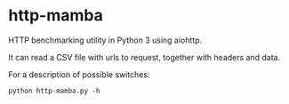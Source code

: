 http-mamba
==========

HTTP benchmarking utility in Python 3 using aiohttp.

It can read a CSV file with urls to request, together with headers and data.

For a description of possible switches:

```
python http-mamba.py -h
```
